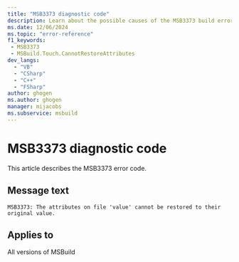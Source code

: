 ```yaml
---
title: "MSB3373 diagnostic code"
description: Learn about the possible causes of the MSB3373 build error, and get troubleshooting tips.
ms.date: 12/06/2024
ms.topic: "error-reference"
f1_keywords:
 - MSB3373
 - MSBuild.Touch.CannotRestoreAttributes
dev_langs:
  - "VB"
  - "CSharp"
  - "C++"
  - "FSharp"
author: ghogen
ms.author: ghogen
manager: mijacobs
ms.subservice: msbuild
---
```


# MSB3373 diagnostic code

<!-- :::ErrorDefinitionDescription::: -->
<!-- :::editable-content name="introDescription"::: -->
This article describes the MSB3373 error code.
<!-- :::editable-content-end::: -->

## Message text

`MSB3373: The attributes on file 'value' cannot be restored to their original value.`

<!-- :::editable-content name="postOutputDescription"::: -->
<!--
{StrBegin="MSB3373: "}
-->
<!-- :::editable-content-end::: -->
<!-- :::ErrorDefinitionDescription-end::: -->

## Applies to

All versions of MSBuild
